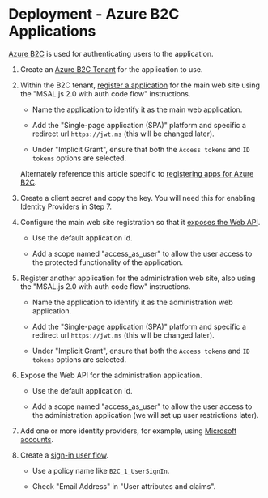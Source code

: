 # Deployment - Azure B2C Applications

[Azure B2C](https://azure.microsoft.com/en-us/services/active-directory/external-identities/b2c/) is used for authenticating users to the application.

1. Create an [Azure B2C Tenant](https://docs.microsoft.com/en-us/azure/active-directory-b2c/tutorial-create-tenant#create-an-azure-ad-b2c-tenant) for the application to use. 

1. Within the B2C tenant, [register a application](https://docs.microsoft.com/en-us/azure/active-directory/develop/scenario-spa-app-registration) for the main web site using the "MSAL.js 2.0 with auth code flow" instructions.

    - Name the application to identify it as the main web application.

    - Add the "Single-page application (SPA)" platform and specific a redirect url `https://jwt.ms` (this will be changed later).

    - Under "Implicit Grant", ensure that both the `Access tokens` and `ID tokens` options are selected.
    
    Alternately reference this article specific to [registering apps for Azure B2C](https://docs.microsoft.com/en-us/azure/active-directory-b2c/tutorial-register-applications?tabs=app-reg-ga).
    
1. Create a client secret and copy the key. You will need this for enabling Identity Providers in Step 7. 

1. Configure the main web site registration so that it [exposes the Web API](https://docs.microsoft.com/en-us/azure/active-directory/develop/scenario-protected-web-api-app-registration).

    - Use the default application id.

    - Add a scope named "access_as_user" to allow the user access to the protected functionality of the application.

1. Register another application for the administration web site, also using the "MSAL.js 2.0 with auth code flow" instructions.

    - Name the application to identify it as the administration web application.

    - Add the "Single-page application (SPA)" platform and specific a redirect url `https://jwt.ms` (this will be changed later).

    - Under "Implicit Grant", ensure that both the `Access tokens` and `ID tokens` options are selected.

1. Expose the Web API for the administration application.

    - Use the default application id.

    - Add a scope named "access_as_user" to allow the user access to the administration application (we will set up user restrictions later).

1. Add one or more identity providers, for example, using [Microsoft accounts](https://docs.microsoft.com/en-us/azure/active-directory-b2c/identity-provider-microsoft-account).

1. Create a [sign-in user flow](https://docs.microsoft.com/en-us/azure/active-directory-b2c/tutorial-create-user-flows#create-a-sign-up-and-sign-in-user-flow).

    - Use a policy name like `B2C_1_UserSignIn`.

    - Check "Email Address" in "User attributes and claims".
